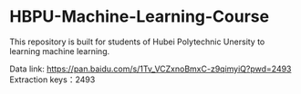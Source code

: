 # HBPU-Machine-Learning-Course
This repository is built for students of Hubei Polytechnic Unersity to learning machine learning.

Data link: https://pan.baidu.com/s/1Tv_VCZxnoBmxC-z9qimyiQ?pwd=2493
Extraction keys：2493
